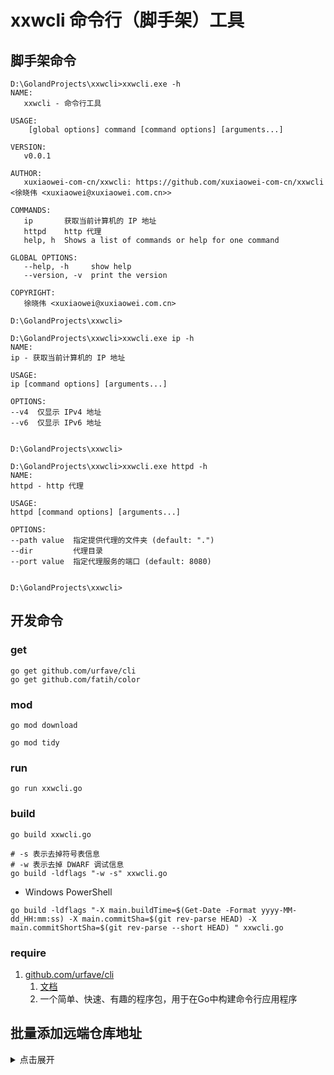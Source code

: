 # xxwcli 命令行（脚手架）工具

## 脚手架命令

```shell
D:\GolandProjects\xxwcli>xxwcli.exe -h
NAME:
   xxwcli - 命令行工具

USAGE:
    [global options] command [command options] [arguments...]

VERSION:
   v0.0.1

AUTHOR:
   xuxiaowei-com-cn/xxwcli: https://github.com/xuxiaowei-com-cn/xxwcli <徐晓伟 <xuxiaowei@xuxiaowei.com.cn>>

COMMANDS:
   ip       获取当前计算机的 IP 地址
   httpd    http 代理
   help, h  Shows a list of commands or help for one command

GLOBAL OPTIONS:
   --help, -h     show help
   --version, -v  print the version

COPYRIGHT:
   徐晓伟 <xuxiaowei@xuxiaowei.com.cn>

D:\GolandProjects\xxwcli>
```

```shell
D:\GolandProjects\xxwcli>xxwcli.exe ip -h
NAME:
ip - 获取当前计算机的 IP 地址

USAGE:
ip [command options] [arguments...]

OPTIONS:
--v4  仅显示 IPv4 地址
--v6  仅显示 IPv6 地址


D:\GolandProjects\xxwcli>
```

```shell
D:\GolandProjects\xxwcli>xxwcli.exe httpd -h
NAME:
httpd - http 代理

USAGE:
httpd [command options] [arguments...]

OPTIONS:
--path value  指定提供代理的文件夹 (default: ".")
--dir         代理目录
--port value  指定代理服务的端口 (default: 8080)


D:\GolandProjects\xxwcli>
```

## 开发命令

### get

```shell
go get github.com/urfave/cli
go get github.com/fatih/color
```

### mod

```shell
go mod download
```

```shell
go mod tidy
```

### run

```shell
go run xxwcli.go
```

### build

```shell
go build xxwcli.go
```

```shell
# -s 表示去掉符号表信息
# -w 表示去掉 DWARF 调试信息
go build -ldflags "-w -s" xxwcli.go
```

- Windows PowerShell

```shell
go build -ldflags "-X main.buildTime=$(Get-Date -Format yyyy-MM-dd_HH:mm:ss) -X main.commitSha=$(git rev-parse HEAD) -X main.commitShortSha=$(git rev-parse --short HEAD) " xxwcli.go
```

### require

1. [github.com/urfave/cli](https://github.com/urfave/cli)
    1. [文档](https://cli.urfave.org)
    2. 一个简单、快速、有趣的程序包，用于在Go中构建命令行应用程序

## 批量添加远端仓库地址

<details>
<summary>点击展开</summary>
git remote add gitee https://gitee.com/xuxiaowei-com-cn/xxwcli.git

git remote add gitlab https://gitlab.com/xuxiaowei-com-cn/xxwcli.git

git remote add jihulab https://jihulab.com/xuxiaowei-com-cn/xxwcli.git

git remote add github https://github.com/xuxiaowei-com-cn/xxwcli.git

git remote add gitcode https://gitcode.net/xuxiaowei-com-cn/xxwcli.git

git remote add gitlink https://gitlink.org.cn/xuxiaowei-com-cn/xxwcli.git
</details>
